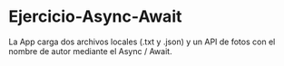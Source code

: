 # Ejercicio-Async-Await
La App carga dos archivos locales (.txt y .json) y un API de fotos con el nombre de autor mediante el Async / Await.
